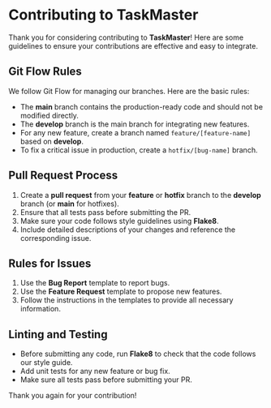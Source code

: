 # Contributing to TaskMaster

Thank you for considering contributing to **TaskMaster**! Here are some guidelines to ensure your contributions are effective and easy to integrate.

## Git Flow Rules

We follow Git Flow for managing our branches. Here are the basic rules:

- The **main** branch contains the production-ready code and should not be modified directly.
- The **develop** branch is the main branch for integrating new features.
- For any new feature, create a branch named `feature/[feature-name]` based on **develop**.
- To fix a critical issue in production, create a `hotfix/[bug-name]` branch.

## Pull Request Process

1. Create a **pull request** from your **feature** or **hotfix** branch to the **develop** branch (or **main** for hotfixes).
2. Ensure that all tests pass before submitting the PR.
3. Make sure your code follows style guidelines using **Flake8**.
4. Include detailed descriptions of your changes and reference the corresponding issue.

## Rules for Issues

1. Use the **Bug Report** template to report bugs.
2. Use the **Feature Request** template to propose new features.
3. Follow the instructions in the templates to provide all necessary information.

## Linting and Testing

- Before submitting any code, run **Flake8** to check that the code follows our style guide.
- Add unit tests for any new feature or bug fix.
- Make sure all tests pass before submitting your PR.

Thank you again for your contribution!

